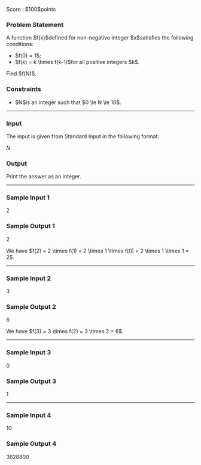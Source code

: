 
<div>

<span>

<span>

<p>
Score : $100$points
</p>

<div>

<section>

### **Problem Statement**

<p>
A function $f(x)$defined for non-negative integer $x$satisfies the following conditions:
</p>

<ul>

<li>
$f(0) = 1$;
</li>

<li>
$f(k) = k \times f(k-1)$for all positive integers $k$.
</li>

</ul>

<p>
Find $f(N)$.
</p>

</section>

</div>

<div>

<section>

### **Constraints**

<ul>

<li>
$N$is an integer such that $0 \le N \le 10$.
</li>

</ul>

</section>

</div>

---

<div>

<div>

<section>

### **Input**

<p>
The input is given from Standard Input in the following format:
</p>

<div>

$N$
</div>

</section>

</div>

<div>

<section>

### **Output**

<p>
Print the answer as an integer.
</p>

</section>

</div>

</div>

---

<div>

<section>

### **Sample Input 1**

<div>

2

</div>

</section>

</div>

<div>

<section>

### **Sample Output 1**

<div>

2

</div>

<p>
We have $f(2) = 2 \times f(1) = 2 \times 1 \times f(0) = 2 \times 1 \times 1 = 2$.
</p>

</section>

</div>

---

<div>

<section>

### **Sample Input 2**

<div>

3

</div>

</section>

</div>

<div>

<section>

### **Sample Output 2**

<div>

6

</div>

<p>
We have $f(3) = 3 \times f(2) = 3 \times 2 = 6$.
</p>

</section>

</div>

---

<div>

<section>

### **Sample Input 3**

<div>

0

</div>

</section>

</div>

<div>

<section>

### **Sample Output 3**

<div>

1

</div>

</section>

</div>

---

<div>

<section>

### **Sample Input 4**

<div>

10

</div>

</section>

</div>

<div>

<section>

### **Sample Output 4**

<div>

3628800

</div>

</section>

</div>

</span>

</span>

</div>
